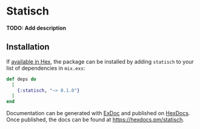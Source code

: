 # Statisch

**TODO: Add description**

## Installation

If [available in Hex](https://hex.pm/docs/publish), the package can be installed
by adding `statisch` to your list of dependencies in `mix.exs`:

```elixir
def deps do
  [
    {:statisch, "~> 0.1.0"}
  ]
end
```

Documentation can be generated with [ExDoc](https://github.com/elixir-lang/ex_doc)
and published on [HexDocs](https://hexdocs.pm). Once published, the docs can
be found at <https://hexdocs.pm/statisch>.

